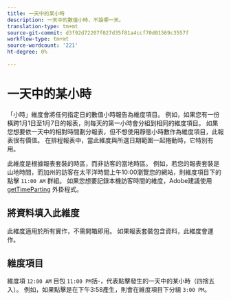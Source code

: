```yaml
---
title: 一天中的某小時
description: 一天中的數值小時，不論哪一天。
translation-type: tm+mt
source-git-commit: d3f92d72207f027d35f81a4ccf70d01569c3557f
workflow-type: tm+mt
source-wordcount: '221'
ht-degree: 0%

---
```



# 一天中的某小時

「小時」維度會將任何指定日的數值小時報告為維度項目。 例如，如果您有一份橫跨1月1日至1月7日的報表，則每天的第一小時會分組到相同的維度項目。 如果您想要依一天中的相對時間劃分報表，但不想使用靜態小時數作為維度項目，此報表很有價值。 在排程報表中，當此維度與所選日期範圍一起捲動時，它特別有用。

此維度是根據報表套裝的時區，而非訪客的當地時區。 例如，若您的報表套裝是山地時間，而加州的訪客在太平洋時間上午10:00瀏覽您的網站，則維度項目下的點擊 `11:00 AM` 群組。 如果您想要記錄本機訪客時間的維度，Adobe建議使用 [getTimeParting](/help/implement/vars/plugins/gettimeparting.md) 外掛程式。

## 將資料填入此維度

此維度適用於所有實作，不需開箱即用。 如果報表套裝包含資料，此維度會運作。

## 維度項目

維度項 `12:00 AM` 目包 `11:00 PM`括-，代表點擊發生的一天中的某小時（四捨五入）。 例如，如果點擊是在下午3:58產生，則會在維度項目下分組 `3:00 PM`。
